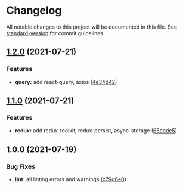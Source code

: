 # Changelog

All notable changes to this project will be documented in this file. See [standard-version](https://github.com/conventional-changelog/standard-version) for commit guidelines.

## [1.2.0](https://github.com/rifandani/expo-template/compare/v1.1.0...v1.2.0) (2021-07-21)

### Features

- **query:** add react-query, axios ([4e34d42](https://github.com/rifandani/expo-template/commit/4e34d429636dcbc57a3bf76bb1b472998f0b5d6b))

## [1.1.0](https://github.com/rifandani/expo-template/compare/v1.0.0...v1.1.0) (2021-07-21)

### Features

- **redux:** add redux-toolkit, redux-persist, async-storage ([65cbde5](https://github.com/rifandani/expo-template/commit/65cbde5fa4a34651bfff9398284c78499523a7ec))

## 1.0.0 (2021-07-19)

### Bug Fixes

- **lint:** all linting errors and warnings ([c79d6e0](https://github.com/rifandani/expo-template/commit/c79d6e0f83016f7e3d416b5c96f0189ba72bc50b))
